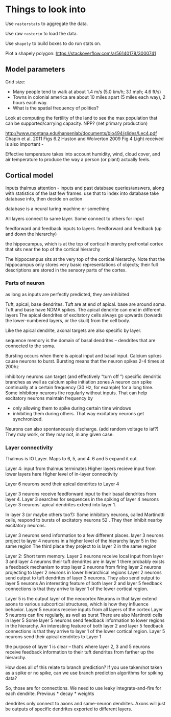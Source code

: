 # Things to look into

Use `rasterstats` to aggregate the data.

Use raw `rasterio` to load the data.

Use `shapely` to build boxes to do run stats on.

Plot a shapely polygon:
https://stackoverflow.com/a/56140178/3000741







## Model parameters

Grid size:
- Many people tend to walk at about 1.4 m/s (5.0 km/h; 3.1 mph; 4.6 ft/s)
- Towns in colonial america are about 10 miles apart (5 miles each way), 2 hours each way.
- What is the spatial frequency of polities?

Look at computing the fertility of the land to see the max population that can be supported/carrying capacity.
NPP? (net primary production)

http://www.montana.edu/hansenlab/documents/bio494/slides/Lec4.pdf
Chapin et al. 2011 Figs 6.2
Huston and Wolverton 2009 Fig 4
Light received is also important - 

Effective temperature takes into account humidity, wind, cloud cover, and air temperature to produce the way a person (or plant) actually feels.
















## Cortical model
Inputs
thalmus attention - inputs and past database queries/answers, along with statistics of the last few frames.
use that to index into database
take database info, then decide on action

database is a neural turing machine or something

All layers connect to same layer. Some connect to others for input

feedforward and feedback inputs to layers.
feedforward and feedback (up and down the hierarchy)


the hippocampus, which is at the top of cortical hierarchy
prefrontal cortex that sits near the top of the cortical hierarchy

The hippocampus sits at the very top of the cortical hierarchy.
Note that the hippocampus only stores very basic representations of objects;
their full descriptions are stored in the sensory parts of the cortex.

### Parts of neuron

as long as inputs are perfectly predicted, they are inhibited

Tuft, apical, base dendrites. Tuft are at end of apical. base are around soma.
Tuft and base have NDMA spikes.
The apical dendrite can end in different layers
The apical dendrites of excitatory cells always go upwards (towards the lower-numbered layers, or the skull) from the cell body.

Like the apical dendrite, axonal targets are also specific by layer.

sequence memory is the domain of basal dendrites – dendrites that are connected to the soma. 

Bursting occurs when there is apical input and basal input.
Calcium spikes cause neurons to burst.
Bursting means that the neuron spikes 2-4 times at 200hz

inhibitory neurons can target (and effectively “turn off ”) specific dendritic branches
as well as calcium spike initiation zones
A neuron can spike continually at a certain frequency (30 Hz, for example) for a long time.
Some inhibitory neurons fire regularly without inputs.
That can help excitatory neurons maintain frequency by 
- only allowing them to spike during certain time windows
- inhibiting them during others.
That way excitatory neurons get synchronized.

Neurons can also spontaneously discharge. (add random voltage to iaf?)
They may work, or they may not, in any given case.

### Layer connectivity

Thalmus is IO Layer.
Maps to 6, 5, and 4.
6 and 5 expand it out. 


Layer 4: input from thalmus terminates
Higher layers recieve input from lower layers here
Higher level of in-layer connectivity

Layer 6 neurons send their apical dendrites to Layer 4

Layer 3 neurons receive feedforward input to their basal dendrites from layer 4. 
Layer 3 searches for sequences in the spiking of layer 4 neurons
Layer 3 neurons’ apical dendrites extend into layer 1.

In layer 3 (or maybe others too?): Some inhibitory neurons, called Martinotti cells, respond to bursts of excitatory neurons 52 . They then inhibit nearby excitatory neurons.

Layer 3 neurons send information to a few different places.
layer 3 neurons project to layer 4 neurons in a higher level of the hierarchy
layer 5 in the same region
The third place they project to is layer 2 in the same region

Layer 2: Short term memory.
Layer 2 neurons receive local input from layer 3 and layer 4 neurons
their tuft dendrites are in layer 1
there probably exists a feedback mechanism to stop layer 2 neurons from firing
layer 2 neurons projecting to layer 2 neurons in lower hierarchical regions
Layer 2 neurons send output to tuft dendrites of layer 3 neurons.
They also send output to layer 5 neurons
An interesting feature of both layer 2 and layer 5 feedback connections is that they arrive to layer 1 of the lower cortical region.

Layer 5 is the output layer of the neocortex
Neurons in that layer extend axons to various subcortical structures, which is how they influence behavior.
Layer 5 neurons receive inputs from all layers of the cortex
Layer 5 neurons can fire regularly, as well as burst
There are also Martinotti cells in layer 5
Some layer 5 neurons send feedback information to lower regions in the hierarchy.
An interesting feature of both layer 2 and layer 5 feedback connections is that they arrive to layer 1 of the lower cortical region.
Layer 5 neurons send their apical dendrites to Layer 1

the purpose of layer 1 is clear – that’s where layer 2, 3 and 5 neurons receive feedback information to their tuft dendrites from farther up the hierarchy.


How does all of this relate to branch prediction?
If you use taken/not taken as a spike or no spike, can we use branch prediction algorithms for spiking data?

So, those are for connections.
We need to use leaky integrate-and-fire for each dendrite.
Previous * decay * weights

dendrites only connect to axons and same-neuron dendrites.
Axons will just be outputs of specific dendrites exported to different layers.

